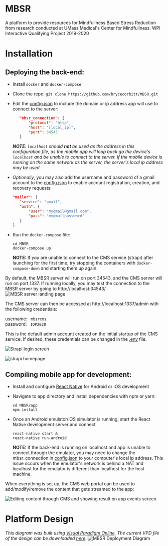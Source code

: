 # MBSR
A platform to provide resources for Mindfullness Based Stress Reduction from research conducted at UMass Medical's Center for Mindfullness. WPI Interactive Qualifying Project 2019-2020
# Installation
 ## Deploying the back-end:
 - Install `docker` and `docker-compose`
 - Clone the repo:
	  `git clone https://github.com/brycecorbitt/MBSR.git`
 - Edit the [config.json](https://github.com/brycecorbitt/MBSR/blob/master/config.json) to include the domain or ip address app will use to connect to the server:
	 ```json
		"mbsr_connection": {
			"protocol": "http",
			"host": "[local_ip]",
			"port": 34543
		}
	```
	***NOTE***: *`localhost` should **not** be used as the address in this configuration file, as the mobile app will loop back go the device's `localhost` and be unable to connect to the server. If the mobile device is running on the same network as the server, the server's local ip address may be used.*

- *Optionally*, you may also add the username and password of a gmail account to the [config.json](https://github.com/brycecorbitt/MBSR/blob/master/config.json) to enable account registration, creation, and recovery requests:
	 ```json
	"mailer": {
		"service": "gmail",
		"auth": {
			"user": "mygmail@gmail.com",
			"pass": "mygmailpassword"
		}
	}
	```
- Run the `docker-compose` file:
	```
	cd MBSR
	docker-compose up
	```
	**NOTE:**  If you are unable to connect to the CMS service (strapi) after launching for the first time, try stopping the containers with `docker-compose-down` and starting them up again.

By default, the MBSR server will run on port 34543, and the CMS server will run on port 1337.
If running locally, you may test the connection to the MBSR server by going to http://localhost:34543/ 
![MBSR server landing page](https://i.imgur.com/5bDHVzU.png)

The CMS server can then be accessed at http://localhost:1337/admin with the following credentials:

username:	` mbsrcms`<br>password:	` IQP2020`

This is the default admin account created on the initial startup of the CMS service. If desired, these credentials can be changed in the [.env](https://github.com/brycecorbitt/MBSR/blob/master/.env) file.

![Strapi login screen](https://imgur.com/NSoEQel.png)

![strapi homepage](https://imgur.com/j1wwLbf.png)

## Compiling mobile app for development:
 - Install and configure [React Native](https://facebook.github.io/react-native/docs/getting-started) for Android or iOS development
 - Navigate to app directory and install dependencies with npm or yarn:
	```
	cd MBSR/app
	npm install
	```
- Once an Android emulator/iOS simulator is running, start the React Native development server and connect
	```
	react-native start &
	react-native run-android
	```
	
	**NOTE:**  If the back-end is running on localhost and app is unable to connect through the emulator, you may need to change the mbsr_connection in [config.json](https://github.com/brycecorbitt/MBSR/blob/master/config.json) to your computer's local ip address. This issue occurs when the emulator's network is behind a NAT and localhost for the emulator is different than localhost for the host machine.

When everything is set up, the CMS web portal can be used to add/modify/remove the content that gets streamed to the app:

![Editing content through CMS and showing result on app events screen](https://imgur.com/SEjyPXo.png)

# Platform Design
*This diagram was built using [Visual Paradigm Online](https://online.visual-paradigm.com/). The current VPD file of the design can be downloaded [here](https://drive.google.com/file/d/1yhCIz93xakw1B4B1wPEWKKJQd3cJSAq2/view?usp=sharing).*
![MBSR Deployment Diagram](https://i.imgur.com/8xGQP5i.png)
